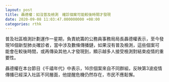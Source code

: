 ```yaml
---
layout: post
title: 聶德權：如沒普及檢測　確診個案可能較後時間才發現
date: 2020-09-08 11:03:47.000000000 +08:00
categories: rthk
---
```


普及社區檢測計劃運作一星期，負責統籌的公務員事務局局長聶德權表示，至今發現16個新型肺炎確診者，當中涉及數條傳播鏈，如果沒有普及檢測，這些個案可能會在較後時間，或再傳染其他人才發現到，顯示越多人接受檢測對結束疫情的重要性。

聶德權在本台節目《千禧年代》中表示，16宗個案來自不同群組，反映第3波疫情傳播已經深入社區不同層面，他提醒危機仍然存在，市民不應鬆懈。
